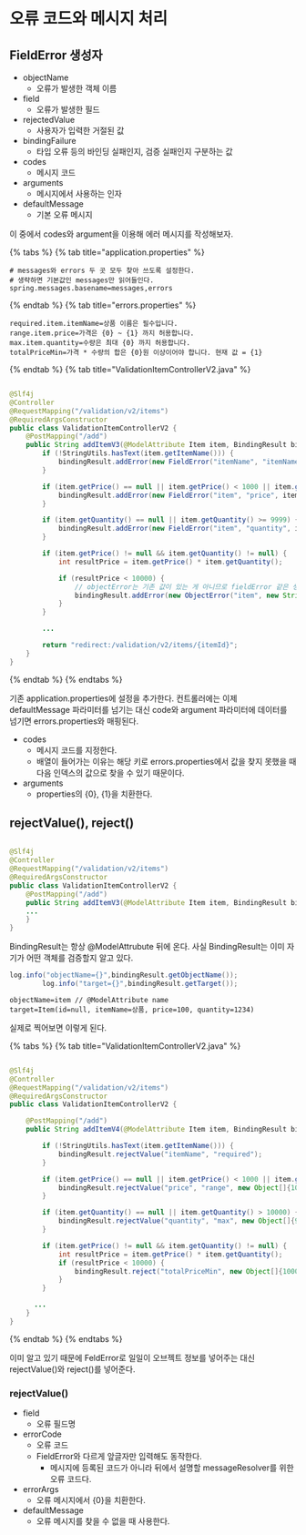# 오류 코드와 메시지 처리

## FieldError 생성자

- objectName
    - 오류가 발생한 객체 이름
- field
    - 오류가 발생한 필드
- rejectedValue
    - 사용자가 입력한 거절된 값
- bindingFailure
    - 타입 오류 등의 바인딩 실패인지, 검증 실패인지 구분하는 값
- codes
    - 메시지 코드
- arguments
    - 메시지에서 사용하는 인자
- defaultMessage
    - 기본 오류 메시지

이 중에서 codes와 argument을 이용해 에러 메시지를 작성해보자.

{% tabs %} {% tab title="application.properties" %}

```properties
# messages와 errors 두 곳 모두 찾아 쓰도록 설정한다.
# 생략하면 기본값인 messages만 읽어들인다.
spring.messages.basename=messages,errors
```

{% endtab %} {% tab title="errors.properties" %}

```properties
required.item.itemName=상품 이름은 필수입니다.
range.item.price=가격은 {0} ~ {1} 까지 허용합니다.
max.item.quantity=수량은 최대 {0} 까지 허용합니다.
totalPriceMin=가격 * 수량의 합은 {0}원 이상이어야 합니다. 현재 값 = {1}
```

{% endtab %} {% tab title="ValidationItemControllerV2.java" %}

```java

@Slf4j
@Controller
@RequestMapping("/validation/v2/items")
@RequiredArgsConstructor
public class ValidationItemControllerV2 {
    @PostMapping("/add")
    public String addItemV3(@ModelAttribute Item item, BindingResult bindingResult, RedirectAttributes redirectAttributes) {
        if (!StringUtils.hasText(item.getItemName())) {
            bindingResult.addError(new FieldError("itemName", "itemName", item.getItemName(), false, new String[]{"required.item.itemName"}, null, null));
        }

        if (item.getPrice() == null || item.getPrice() < 1000 || item.getPrice() > 1_000_000) {
            bindingResult.addError(new FieldError("item", "price", item.getPrice(), false, new String[]{"range.item.price"}, new Object[]{100, 1_000_000}, null));
        }

        if (item.getQuantity() == null || item.getQuantity() >= 9999) {
            bindingResult.addError(new FieldError("item", "quantity", item.getQuantity(), false, new String[]{"max.item.quantity"}, new Object[]{9_999}, null));
        }

        if (item.getPrice() != null && item.getQuantity() != null) {
            int resultPrice = item.getPrice() * item.getQuantity();

            if (resultPrice < 10000) {
                // objectError는 기존 값이 있는 게 아니므로 fieldError 같은 생성자는 없다.
                bindingResult.addError(new ObjectError("item", new String[]{"totalPriceMin"}, new Object[]{10_000, resultPrice}, null));
            }
        }

        ...

        return "redirect:/validation/v2/items/{itemId}";
    }
}
```

{% endtab %} {% endtabs %}

기존 application.properties에 설정을 추가한다. 컨트롤러에는 이제 defaultMessage 파라미터를 넘기는 대신 code와 argument 파라미터에 데이터를 넘기면
errors.properties와 매핑된다.

- codes
    - 메시지 코드를 지정한다.
    - 배열이 들어가는 이유는 해당 키로 errors.properties에서 값을 찾지 못했을 때 다음 인덱스의 값으로 찾을 수 있기 때문이다.
- arguments
    - properties의 {0}, {1}을 치환한다.

## rejectValue(), reject()

```java

@Slf4j
@Controller
@RequestMapping("/validation/v2/items")
@RequiredArgsConstructor
public class ValidationItemControllerV2 {
    @PostMapping("/add")
    public String addItemV3(@ModelAttribute Item item, BindingResult bindingResult, RedirectAttributes redirectAttributes) {
    ...
    }
}
```

BindingResult는 항상 @ModelAttrubute 뒤에 온다. 사실 BindingResult는 이미 자기가 어떤 객체를 검증할지 알고 있다.

```java
log.info("objectName={}",bindingResult.getObjectName());
        log.info("target={}",bindingResult.getTarget());
```

```text
objectName=item // @ModelAttribute name
target=Item(id=null, itemName=상품, price=100, quantity=1234)
```

실제로 찍어보면 이렇게 된다.

{% tabs %} {% tab title="ValidationItemControllerV2.java" %}

```java

@Slf4j
@Controller
@RequestMapping("/validation/v2/items")
@RequiredArgsConstructor
public class ValidationItemControllerV2 {

    @PostMapping("/add")
    public String addItemV4(@ModelAttribute Item item, BindingResult bindingResult, RedirectAttributes redirectAttributes) {

        if (!StringUtils.hasText(item.getItemName())) {
            bindingResult.rejectValue("itemName", "required");
        }

        if (item.getPrice() == null || item.getPrice() < 1000 || item.getPrice() > 1000000) {
            bindingResult.rejectValue("price", "range", new Object[]{1000, 1000000}, null);
        }

        if (item.getQuantity() == null || item.getQuantity() > 10000) {
            bindingResult.rejectValue("quantity", "max", new Object[]{9999}, null);
        }

        if (item.getPrice() != null && item.getQuantity() != null) {
            int resultPrice = item.getPrice() * item.getQuantity();
            if (resultPrice < 10000) {
                bindingResult.reject("totalPriceMin", new Object[]{10000, resultPrice}, null);
            }
        }

      ...
    }
}
```

{% endtab %} {% endtabs %}

이미 알고 있기 때문에 FeldError로 일일이 오브젝트 정보를 넣어주는 대신 rejectValue()와 reject()를 넣어준다.

### rejectValue()

- field
    - 오류 필드명
- errorCode
    - 오류 코드
    - FieldError와 다르게 앞글자만 입력해도 동작한다.
        - 메시지에 등록된 코드가 아니라 뒤에서 설명할 messageResolver를 위한 오류 코드다.
- errorArgs
    - 오류 메시지에서 {0}을 치환한다.
- defaultMessage
    - 오류 메시지를 찾을 수 없을 때 사용한다.